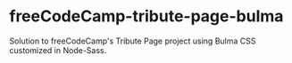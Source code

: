 # freeCodeCamp-tribute-page-bulma
Solution to freeCodeCamp's Tribute Page project using Bulma CSS customized in Node-Sass.
